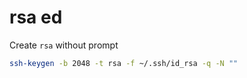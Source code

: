 # rsa ed

Create `rsa` without prompt
```bash
ssh-keygen -b 2048 -t rsa -f ~/.ssh/id_rsa -q -N ""
```
